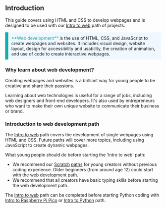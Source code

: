 ## Introduction

This guide covers using HTML and CSS to develop webpages and is designed to be used with our [Intro to web](https://projects.raspberrypi.org/en/pathways/web-intro) path of projects.

<p style="border-left: solid; border-width:10px; border-color: #0faeb0; background-color: aliceblue; padding: 10px;">
<span style="color: #0faeb0">**Web development**</span> is the use of HTML, CSS, and JavaScript to create webpages and websites. It includes visual design, website layout, design for accessibility and usability, the creation of animation, and use of code to create interactive webpages. 
</p>

### Why learn about web development?

Creating webpages and websites is a brilliant way for young people to be creative and share their passions.

Learning about web technologies is useful for a range of jobs, including web designers and front-end developers. It's also used by entrepreneurs who want to make their own unique website to communicate their business or brand.

### Introduction to web development path

The [Intro to web](https://projects.raspberrypi.org/en/pathways/web-intro) path covers the development of single webpages using HTML and CSS. Future paths will cover more topics, including using JavaScript to create dynamic webpages.

What young people should do before starting the 'Intro to web' path:

- We recommend our [Scratch](https://projects.raspberrypi.org/en/projects/getting-started-scratch) [paths](https://projects.raspberrypi.org/en/paths) for young creators without previous coding experience. Older beginners (from around age 12) could start with the web development path.
- We recommend that all creators have basic typing skills before starting the web development path.

The [Intro to web](https://projects.raspberrypi.org/en/pathways/web-intro) path can be completed before starting Python coding with [Intro to Raspberry Pi Pico](https://projects.raspberrypi.org/en/pathways/pico-intro) or [Intro to Python](https://projects.raspberrypi.org/en/pathways/python-intro) path.
